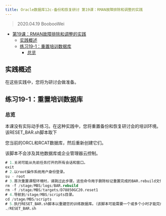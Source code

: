 ```yaml
---
title: Oracle数据库12c-备份和恢复研讨 第19课：RMAN故障排除和调整的实践
---
```


> 2020.04.19 BoobooWei

<!-- MDTOC maxdepth:6 firsth1:1 numbering:0 flatten:0 bullets:1 updateOnSave:1 -->

- [第19课：RMAN故障排除和调整的实践](#第19课：rman故障排除和调整的实践)   
   - [实践概述](#实践概述)   
   - [练习19-1：重置培训数据库](#练习19-1：重置培训数据库)   
      - [总览](#总览)   

<!-- /MDTOC -->

## 实践概述

在这些实践中，您将为研讨会做准备。


## 练习19-1：重置培训数据库

### 总览

本课没有实际动手练习。在这种实践中，您将重置备份和恢复研讨会的培训环境。该RESET_BAR.sh脚本取下

您当前的ORCL和RCAT数据库，然后重新创建它们。

该脚本不会涉及其他数据库或企业管理器云控制。

```SQL
# 1.关闭可能从先前任务打开的所有会话和窗口。
exit
# 2.以root操作系统用户身份登录。
su - root
# 3.首次重置课程环境时，请跳过此步骤。这些命令用于删除标记重置完成的BAR.rebuild文件。
rm -f /stage/MBS/logs/BAR.rebuild
rm -f /stage/MBS/targets/D78850GC20.reset1
# 4.导航到/stage/MBS/scripts目录。
cd /stage/MBS/scripts
# 5.执行RESET_BAR.sh脚本以重建您的训练数据库。（该脚本可能需要一个或多个小时才能完成。）
./RESET_BAR.sh
```
